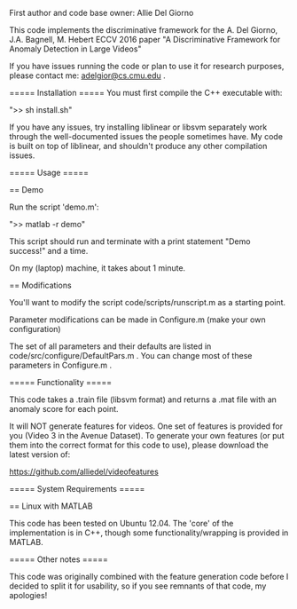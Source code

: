 First author and code base owner: Allie Del Giorno

This code implements the discriminative framework for the A. Del Giorno, J.A. Bagnell, M. Hebert ECCV 2016 paper "A Discriminative Framework for Anomaly Detection in Large Videos"

If you have issues running the code or plan to use it for research purposes, please contact me: adelgior@cs.cmu.edu .

===== Installation =====
You must first compile the C++ executable with:

">> sh install.sh"

If you have any issues, try installing liblinear or libsvm separately work through the well-documented issues the people sometimes have.  My code is built on top of liblinear, and shouldn't produce any other compilation issues.

===== Usage =====

== Demo

Run the script 'demo.m':

">> matlab -r demo"

This script should run and terminate with a print statement "Demo success!" and a time.

On my (laptop) machine, it takes about 1 minute.

 == Modifications

You'll want to modify the script code/scripts/runscript.m as a starting point.

Parameter modifications can be made in Configure.m (make your own configuration)

The set of all parameters and their defaults are listed in code/src/configure/DefaultPars.m .  You can change most of these parameters in Configure.m .

===== Functionality =====

This code takes a .train file (libsvm format) and returns a .mat file with an anomaly score for each point.

It will NOT generate features for videos.  One set of features is provided for you (Video 3 in the Avenue Dataset).  To generate your own features (or put them into the correct format for this code to use), please download the latest version of:

https://github.com/alliedel/videofeatures

===== System Requirements =====

 == Linux with MATLAB

This code has been tested on Ubuntu 12.04.  The 'core' of the implementation is in C++, though some functionality/wrapping is provided in MATLAB.

===== Other notes =====

This code was originally combined with the feature generation code before I decided to split it for usability, so if you see remnants of that code, my apologies!

